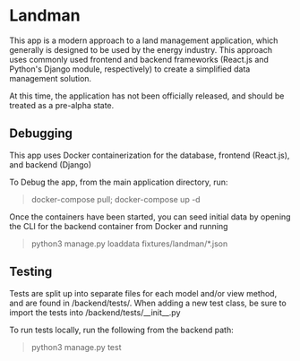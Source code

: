 # Landman

This app is a modern approach to a land management application, which generally is designed to be used by the energy industry. This approach uses commonly used frontend and backend frameworks (React.js and Python's Django module, respectively) to create a simplified data management solution.

At this time, the application has not been officially released, and should be treated as a pre-alpha state.

## Debugging

This app uses Docker containerization for the database, frontend (React.js), and backend (Django)

To Debug the app, from the main application directory, run:

> docker-compose pull; docker-compose up -d

Once the containers have been started, you can seed initial data by opening the CLI for the backend container from Docker and running

> python3 manage.py loaddata fixtures/landman/\*.json

## Testing

Tests are split up into separate files for each model and/or view method, and are found in /backend/tests/. When adding a new test class, be sure to import the tests into /backend/tests/\_\_init\_\_.py

To run tests locally, run the following from the backend path:

> python3 manage.py test
